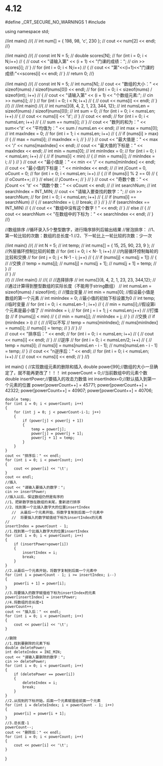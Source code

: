# 4.12
#define _CRT_SECURE_NO_WARNINGS 1
#include<iostream>

using namespace std;

//int main()
//{
//	int num[] = { 198, 98, 'c', 230 };
//	cout << num[2] << endl;
//}

//int main()
//{
//	const int N = 5;
//	double scores[N];
//	for (int i = 0; i < N;i++)
//	{
//		cout << "请输入第" << (i + 1) << "门课的成绩：";
//		cin >> scores[i];
//	}
//	for (int i = 0; i < N;i++)
//	{
//		cout << "第"<<(i+1)<<"门课的成绩:"<<scores[i] << endl;
//	}
//	return 0;
//}

//int main()
//{
//	const int N = 5;
//	int nums[N];
//	cout << "数组的大小：" << sizeof(nums) / sizeof(nums[0]) << endl;
//	for (int i = 0; i < sizeof(nums) / sizeof(int); i++)
//	{
//		cout << "请输入第" << (i + 1) << "个数组元素:";
//		cin >> nums[i];
//	}
//	for (int i = 0; i < N; i++)
//	{
//		cout << nums[i] << endl;
//	}
//}
//
//int main()
//{
//	int nums[]{8, 4, 2, 1, 23, 344, 12};
//	int numsLen = sizeof(nums) / sizeof(nums[0]);
//	int sum = 0;
//	for (int i = 0; i < numsLen; i++)
//	{
//		cout << nums[i] << '\t';
//	}
//	cout << endl;
//	for (int i = 0; i < numsLen; i++)
//	{
//		sum += nums[i];
//	}
//	cout << "数列的和为：" << sum<<'\t' << "平均值为：" << sum / numsLen << endl;
//	int max = nums[0];
//	int maxIndex = 0;
//	for (int i = 1; i < numsLen; i++)
//	{
//		if (nums[i] > max)
//		{
//			max = nums[i];
//			maxIndex = i;
//		}
//	}
//	cout << "最大值是：" << max << '/' << nums[maxIndex] << endl;
//	cout << "最大值的下标是：" << maxIndex << endl;
//	int min = nums[0];
//	int minIndex = 0;
//	for (int i = 0; i < numsLen; i++)
//	{
//		if (nums[i] < min)
//		{
//			min = nums[i];
//			minIndex = i;
//		}
//	}
//	cout << "最小值是：" << min << '/' << nums[minIndex] << endl;
//	cout << "最小值的下标是：" << minIndex << endl;
//
//	int jCount = 0, oCount = 0;
//	for (int i = 0; i < numsLen; i++)
//	{
//		if (nums[i] % 2 == 0)
//		{
//			oCount++;
//		}
//		else{
//			jCount++;
//		}
//	}
//	cout << "奇数个数：" << jCount << '\t' << "偶数个数：" << oCount << endl;
//
//	int searchNum;
//	int searchIndex = INT_MIN;
//	cout << "请输入要查找的数字：";
//	cin >> searchNum;
//	for (int i = 0; i < numsLen; i++)
//	{
//		if (nums[i] == searchNum)
//		{
//			searchIndex = i;
//			break;
//		}
//	}
//	if (searchIndex == INT_MIN)
//	{
//		cout << "数组中没有这个数字！" << endl;
//	}
//	else
//	{
//		cout << searchNum << "在数组中的下标为：" << searchIndex << endl;
//	}
//}

//数组排序
//循环录入5个整型数字，进行降序排列后输出结果
//冒泡排序：
//1、第一轮比较的次数：数组的总长度-1
//2、下一轮比上一轮比较的次数：少一次

//int main()
//{
//	int N = 5;
//	int temp;
//	int nums[] = { 15, 25, 90, 23, 9 };
//	//外层循环控制比较的轮数
//	for (int i = 0; i < N- 1; i++)
//		//内层循环控制每轮的比较和交换
//		for (int j = 0; j < N-1 - i; j++)
//		{
//		    if (nums[j] < nums[j + 1])
//		   {
//			//交换
//			temp = nums[j];
//			nums[j] = nums[j + 1];
//			nums[j + 1] = temp;
//		   }
//		
//		}
//	
//}
//
//int main()
//
//{
//	//选择排序
//	int nums[]{8, 4, 2, 1, 23, 23, 344,12};
//	//通过计算得到整型数组的实际长度（不能用于string数组）
//	int numsLen = sizeof(nums) / sizeof(int);
//	//擂台变量
//	int min = nums[0];   //假设最小值是数组的第一个元素
//	int minIndex = 0;    //最小值的初始下标设置为0
//	int temp;            //临时变量
//	for (int i = 0; i < numsLen-1 ; i++)
//	{
//		min = nums[i];//假设第i个元素是最小值了
//		minIndex = i;
//		for (int j = i + 1; j < numsLen;j++)
//			//打擂台
//			if (nums[j] < min)
//			{
//			min = nums[j];
//			minIndex = j;
//			}
//		//交换
//		if (minIndex > i)
//		{
//			//可以不写
//			temp = nums[minIndex];
//			nums[minIndex] = nums[i];
//			nums[i] = temp;
//		}
//	}
//	
//	cout << "排序后：" << endl;
//	for (int i = 0; i < numsLen; i++)
//	{
//		cout << nums[i] << endl;
//	}
//	//逆序
//	for (int i = 0; i < numsLen/2; i++)
//	{
//		temp = nums[i];
//		nums[i] = nums[numsLen - i - 1];
//		nums[numsLen - i - 1] = temp;
//	}
//	cout << "n逆序后：" << endl;
//	for (int i = 0; i < numsLen; i++)
//	{
//		cout << nums[i] << endl;
//	}
//}

int main()
{
	//实现数组元素的删除和插入
	double power[99];//数组的大小一旦确定了，就不能再更改了！！！
	int powerCount = 0;//当前数组中的元素个数
	double insertPower;//要插入的攻击力数值
	int insertIndex=0;//默认插入到第一个元素的位置
	power[powerCount++] = 45771;
	power[powerCount++] = 42322;
	power[powerCount++] = 40907;
	power[powerCount++] = 40706;

	double temp;
	for (int i = 0; i < powerCount; i++)
	{
		for (int j = 0; j < powerCount-i-1; j++)
		{
			if (power[j] < power[j + 1])
			{
				temp = power[j];
				power[j] = power[j + 1];
				power[j + 1] = temp;
			}
		}
	}
	cout << "排序后：" << endl;
	for (int i = 0; i < powerCount; i++)
	{
		cout << power[i] << '\t';
	}
	cout << endl;
	//插入
	cout << "请输入要插入的数字：";
	cin >> insertPower;
    //插入以后，保证数组仍然是有序的
	//1、把新数字放在数组的末尾，重新进行排序
	//2、找到第一个比插入数字大的位置insertIndex
	   //  从最后一个元素开始，将数字复制到后面一个元素中
	   //  将要插入的数字赋值给下标为insertIndex的元素
	//
	insertIndex = powerCount - 1;
	//1.找到第一个比插入数字大的位置insertIndex
	for (int i = 0; i < powerCount; i++)
	{
		if (insertPower>power[i])
		{
			insertIndex = i;
			break;
		}
	}
	//2.从最后一个元素开始，将数字复制到后面一个元素中
	for (int i = powerCount - 1; i >= insertIndex; i--)
	{
		power[i + 1] = power[i];
	}
	//3.将要插入的数字赋值给下标为insertIndex的元素
	power[insertIndex] = insertPower;
	//4.将数组的总长度+1
	powerCount++;
	cout << "插入后：" << endl;
	for (int i = 0; i < powerCount; i++)
	{
		cout << power[i] << '\t';
	}

	//删除
	//1.找到要删除的元素下标
	double deletePower;
	int deleteIndex = INI_MIN;
	cout << "请输入要删除的数字：";
	cin >> deletePower;
	for (int i = 0; i < powerCount; i++)
	{
		if (deletePower == power[i])
		{
			deleteIndex = i;
			break;
		}
	}
	//2.从找到的下标开始，后面一个元素赋值给前面一个元素
	for (int i = deleteIndex; i < powerCount - 1; i++)
	{
		power[i] = power[i + 1];
	}
	//3.总长度-1
	powerCount--;
	cout << "删除后：" << endl;
	for (int i = 0; i < powerCount; i++)
	{
		cout << power[i] << '\t';
	}
}






